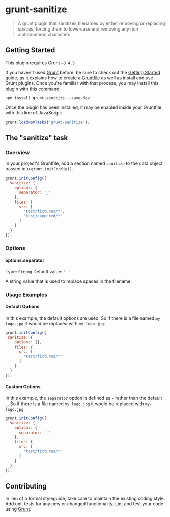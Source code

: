 # grunt-sanitize

> A grunt plugin that sanitizes filenames by either removing or replacing spaces, forcing them to lowercase and removing any non alphanumeric characters.

## Getting Started
This plugin requires Grunt `~0.4.5`

If you haven't used [Grunt](http://gruntjs.com/) before, be sure to check out the [Getting Started](http://gruntjs.com/getting-started) guide, as it explains how to create a [Gruntfile](http://gruntjs.com/sample-gruntfile) as well as install and use Grunt plugins. Once you're familiar with that process, you may install this plugin with this command:

```shell
npm install grunt-sanitize --save-dev
```

Once the plugin has been installed, it may be enabled inside your Gruntfile with this line of JavaScript:

```js
grunt.loadNpmTasks('grunt-sanitize');
```

## The "sanitize" task

### Overview
In your project's Gruntfile, add a section named `sanitize` to the data object passed into `grunt.initConfig()`.

```js
grunt.initConfig({
  sanitize: {
    options: {
      separator: '_'
    },
    files: {
      src: [
        'test/fixtures/*',
        'test/expected/*'
      ]
    }
  }
});
```

### Options

#### options.separator
Type: `String`
Default value: `'_'`

A string value that is used to replace spaces in the filename.


### Usage Examples

#### Default Options
In this example, the default options are used. So if there is a file named `my logo.jpg` it would be replaced with `my_logo.jpg`.

```js
grunt.initConfig({
 sanitize: {
    options: {},
    files: {
      src: [
        'test/fixtures/*'
      ]
    }
  }
});
```

#### Custom Options
In this example, the `separator` option is defined as `-` rather than the default `_`. So if there is a file named `my logo.jpg` it would be replaced with `my-logo.jpg`.

```js
grunt.initConfig({
  sanitize: {
    options: {
      separator: '_'
    },
    files: {
      src: [
        'test/fixtures/*'
      ]
    }
  }
});
```

## Contributing
In lieu of a formal styleguide, take care to maintain the existing coding style. Add unit tests for any new or changed functionality. Lint and test your code using [Grunt](http://gruntjs.com/).
